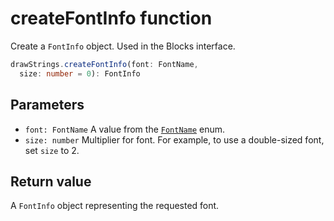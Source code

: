 # createFontInfo function

Create a `FontInfo` object. Used in the Blocks interface.

```typescript
drawStrings.createFontInfo(font: FontName,
  size: number = 0): FontInfo
```

## Parameters
- `font: FontName` A value from the [`FontName`](FontName.md) enum.
- `size: number` Multiplier for font. For example, to use a double-sized font, set `size` to 2.

## Return value

A `FontInfo` object representing the requested font.